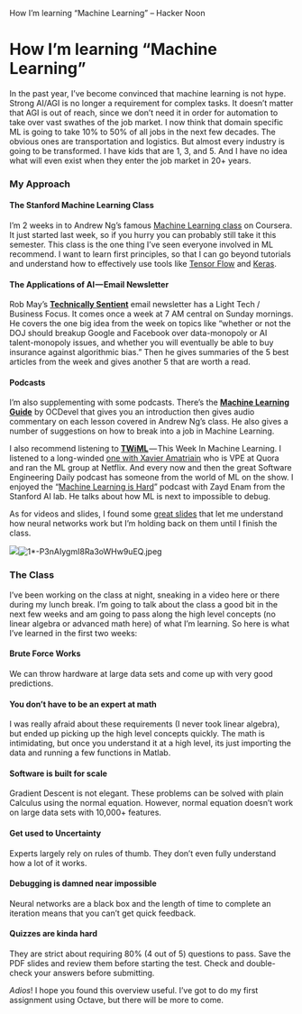 How I’m learning “Machine Learning” – Hacker Noon

# How I’m learning “Machine Learning”

In the past year, I’ve become convinced that machine learning is not hype. Strong AI/AGI is no longer a requirement for complex tasks. It doesn’t matter that AGI is out of reach, since we don’t need it in order for automation to take over vast swathes of the job market. I now think that domain specific ML is going to take 10% to 50% of all jobs in the next few decades. The obvious ones are transportation and logistics. But almost every industry is going to be transformed. I have kids that are 1, 3, and 5. And I have no idea what will even exist when they enter the job market in 20+ years.

### My Approach

#### The Stanford Machine Learning Class

I’m 2 weeks in to Andrew Ng’s famous [Machine Learning class](https://www.coursera.org/learn/machine-learning) on Coursera. It just started last week, so if you hurry you can probably still take it this semester. This class is the one thing I’ve seen everyone involved in ML recommend. I want to learn first principles, so that I can go beyond tutorials and understand how to effectively use tools like [Tensor Flow](https://www.tensorflow.org/) and [Keras](https://keras.io/).

#### The Applications of AI — Email Newsletter

Rob May’s [**Technically Sentient**](https://www.producthunt.com/posts/technically-sentient) email newsletter has a Light Tech / Business Focus. It comes once a week at 7 AM central on Sunday mornings. He covers the one big idea from the week on topics like “whether or not the DOJ should breakup Google and Facebook over data-monopoly or AI talent-monopoly issues, and whether you will eventually be able to buy insurance against algorithmic bias.” Then he gives summaries of the 5 best articles from the week and gives another 5 that are worth a read.

#### Podcasts

I’m also supplementing with some podcasts. There’s the [**Machine Learning Guide**](https://itunes.apple.com/us/podcast/machine-learning-guide/id1204521130?mt=2) by OCDevel that gives you an introduction then gives audio commentary on each lesson covered in Andrew Ng’s class. He also gives a number of suggestions on how to break into a job in Machine Learning.

I also recommend listening to [**TWiML**](https://twimlai.com/) — This Week In Machine Learning. I listened to a long-winded [one with Xavier Amatriain](https://twimlai.com/twiml-talk-3-xavier-amatriain-engineering-practical-machine-learning-systems/) who is VPE at Quora and ran the ML group at Netflix. And every now and then the great Software Engineering Daily podcast has someone from the world of ML on the show. I enjoyed the “[Machine Learning is Hard](https://softwareengineeringdaily.com/2017/02/16/machine-learning-is-hard-with-zayd-enam/)” podcast with Zayd Enam from the Stanford AI lab. He talks about how ML is next to impossible to debug.

As for videos and slides, I found some [great slides](https://speakerdeck.com/bargava/introduction-to-deep-learning-for-natural-language-processing) that let me understand how neural networks work but I’m holding back on them until I finish the class.

![](../_resources/cca7b46629df246a16c3b4dbe0d1f022.png)![1*-P3nAIygmI8Ra3oWHw9uEQ.jpeg](../_resources/f8cd36b3915dd8371fc42d362247f7fd.jpg)

### The Class

I’ve been working on the class at night, sneaking in a video here or there during my lunch break. I’m going to talk about the class a good bit in the next few weeks and am going to pass along the high level concepts (no linear algebra or advanced math here) of what I’m learning. So here is what I’ve learned in the first two weeks:

#### **Brute Force Works**

We can throw hardware at large data sets and come up with very good predictions.

#### You don’t have to be an expert at math

I was really afraid about these requirements (I never took linear algebra), but ended up picking up the high level concepts quickly. The math is intimidating, but once you understand it at a high level, its just importing the data and running a few functions in Matlab.

#### Software is built for scale

Gradient Descent is not elegant. These problems can be solved with plain Calculus using the normal equation. However, normal equation doesn’t work on large data sets with 10,000+ features.

#### Get used to Uncertainty

Experts largely rely on rules of thumb. They don’t even fully understand how a lot of it works.

#### Debugging is damned near impossible

Neural networks are a black box and the length of time to complete an iteration means that you can’t get quick feedback.

#### Quizzes are kinda hard

They are strict about requiring 80% (4 out of 5) questions to pass. Save the PDF slides and review them before starting the test. Check and double-check your answers before submitting.

*Adios*! I hope you found this overview useful. I’ve got to do my first assignment using Octave, but there will be more to come.